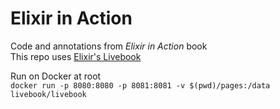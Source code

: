# Elixir in Action

Code and annotations from _Elixir in Action_ book        
This repo uses [Elixir's Livebook](https://github.com/livebook-dev/livebook)

Run on Docker at root             
`docker run -p 8080:8080 -p 8081:8081 -v $(pwd)/pages:/data livebook/livebook`
